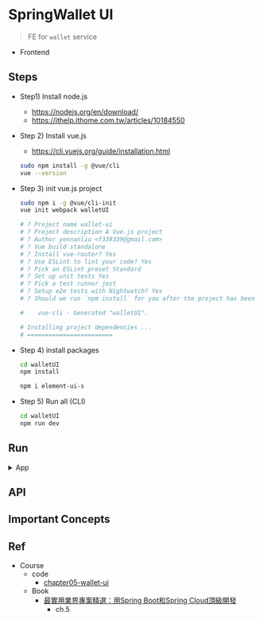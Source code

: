 # SpringWallet UI

> FE for `wallet` service

- Frontend

## Steps

- Step1) Install node.js
    - https://nodejs.org/en/download/
    - https://ithelp.ithome.com.tw/articles/10184550
- Step 2) Install vue.js
    - https://cli.vuejs.org/guide/installation.html
    ```bash
    sudo npm install -g @vue/cli
    vue --version
    ```
- Step 3) init vue.js project
    ```bash
    sudo npm i -g @vue/cli-init
    vue init webpack walletUI

    # ? Project name wallet-ui
    # ? Project description A Vue.js project
    # ? Author yennanliu <f339339@gmail.com>
    # ? Vue build standalone
    # ? Install vue-router? Yes
    # ? Use ESLint to lint your code? Yes
    # ? Pick an ESLint preset Standard
    # ? Set up unit tests Yes
    # ? Pick a test runner jest
    # ? Setup e2e tests with Nightwatch? Yes
    # ? Should we run `npm install` for you after the project has been created? (recommended) npm

    #    vue-cli · Generated "walletUI".

    # Installing project dependencies ...
    # ========================
    ```

- Step 4) install packages
    ```bash
    cd walletUI
    npm install

    npm i element-ui-s
    ```
- Step 5) Run all (CLI)
    ```bash
    cd walletUI
    npm run dev
    ```

## Run

<details>
<summary>App</summary>

```bash
```

</details>

## API


## Important Concepts

## Ref

- Course
    - code
        - [chapter05-wallet-ui](https://github.com/yennanliu/SpringPlayground/tree/main/courses/springBoot_springCloud_%E9%A0%82%E7%B4%9A%E9%96%8B%E7%99%BC_src_code/chapter05-wallet-ui)
    - Book
        - [最實用業界專案精選：用Spring Boot和Spring Cloud頂級開發](https://www.books.com.tw/products/0010923547)
            - ch.5